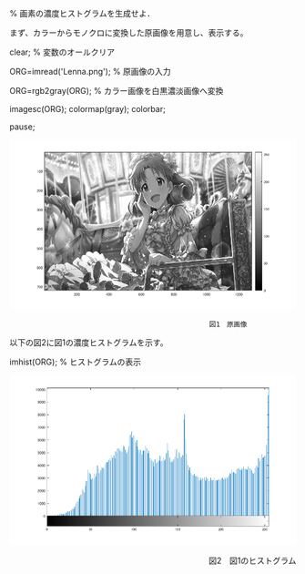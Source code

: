 % 画素の濃度ヒストグラムを生成せよ．

まず、カラーからモノクロに変換した原画像を用意し、表示する。

clear; % 変数のオールクリア

ORG=imread('Lenna.png'); % 原画像の入力

ORG=rgb2gray(ORG); % カラー画像を白黒濃淡画像へ変換

imagesc(ORG); colormap(gray); colorbar;

pause;

![原画像](https://github.com/pon03/lecture_image_processing/blob/master/%E8%AA%B2%E9%A1%8C4/gurahuyou.png?raw=true)

                                                     図1　原画像

以下の図2に図1の濃度ヒストグラムを示す。

imhist(ORG); % ヒストグラムの表示

![原画像](https://github.com/pon03/lecture_image_processing/blob/master/%E8%AA%B2%E9%A1%8C4/gurahu.png?raw=true)

　　　　　　　　　　　　　　　　　　　　　　　　　図2　図1のヒストグラム

